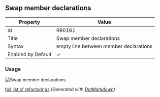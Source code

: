 ## Swap member declarations

| Property           | Value                                  |
| ------------------ | -------------------------------------- |
| Id                 | RR0161                                 |
| Title              | Swap member declarations               |
| Syntax             | empty line between member declarations |
| Enabled by Default | &#x2713;                               |

### Usage

![Swap member declarations](../../images/refactorings/SwapMemberDeclarations.png)

[full list of refactorings](Refactorings.md)
*\(Generated with [DotMarkdown](http://github.com/JosefPihrt/DotMarkdown)\)*